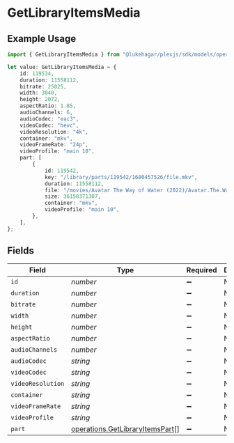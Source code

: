 # GetLibraryItemsMedia

## Example Usage

```typescript
import { GetLibraryItemsMedia } from "@lukehagar/plexjs/sdk/models/operations";

let value: GetLibraryItemsMedia = {
    id: 119534,
    duration: 11558112,
    bitrate: 25025,
    width: 3840,
    height: 2072,
    aspectRatio: 1.85,
    audioChannels: 6,
    audioCodec: "eac3",
    videoCodec: "hevc",
    videoResolution: "4k",
    container: "mkv",
    videoFrameRate: "24p",
    videoProfile: "main 10",
    part: [
        {
            id: 119542,
            key: "/library/parts/119542/1680457526/file.mkv",
            duration: 11558112,
            file: "/movies/Avatar The Way of Water (2022)/Avatar.The.Way.of.Water.2022.2160p.WEB-DL.DDP5.1.Atmos.DV.HDR10.HEVC-CMRG.mkv",
            size: 36158371307,
            container: "mkv",
            videoProfile: "main 10",
        },
    ],
};
```

## Fields

| Field                                                                                     | Type                                                                                      | Required                                                                                  | Description                                                                               | Example                                                                                   |
| ----------------------------------------------------------------------------------------- | ----------------------------------------------------------------------------------------- | ----------------------------------------------------------------------------------------- | ----------------------------------------------------------------------------------------- | ----------------------------------------------------------------------------------------- |
| `id`                                                                                      | *number*                                                                                  | :heavy_minus_sign:                                                                        | N/A                                                                                       | 119534                                                                                    |
| `duration`                                                                                | *number*                                                                                  | :heavy_minus_sign:                                                                        | N/A                                                                                       | 11558112                                                                                  |
| `bitrate`                                                                                 | *number*                                                                                  | :heavy_minus_sign:                                                                        | N/A                                                                                       | 25025                                                                                     |
| `width`                                                                                   | *number*                                                                                  | :heavy_minus_sign:                                                                        | N/A                                                                                       | 3840                                                                                      |
| `height`                                                                                  | *number*                                                                                  | :heavy_minus_sign:                                                                        | N/A                                                                                       | 2072                                                                                      |
| `aspectRatio`                                                                             | *number*                                                                                  | :heavy_minus_sign:                                                                        | N/A                                                                                       | 1.85                                                                                      |
| `audioChannels`                                                                           | *number*                                                                                  | :heavy_minus_sign:                                                                        | N/A                                                                                       | 6                                                                                         |
| `audioCodec`                                                                              | *string*                                                                                  | :heavy_minus_sign:                                                                        | N/A                                                                                       | eac3                                                                                      |
| `videoCodec`                                                                              | *string*                                                                                  | :heavy_minus_sign:                                                                        | N/A                                                                                       | hevc                                                                                      |
| `videoResolution`                                                                         | *string*                                                                                  | :heavy_minus_sign:                                                                        | N/A                                                                                       | 4k                                                                                        |
| `container`                                                                               | *string*                                                                                  | :heavy_minus_sign:                                                                        | N/A                                                                                       | mkv                                                                                       |
| `videoFrameRate`                                                                          | *string*                                                                                  | :heavy_minus_sign:                                                                        | N/A                                                                                       | 24p                                                                                       |
| `videoProfile`                                                                            | *string*                                                                                  | :heavy_minus_sign:                                                                        | N/A                                                                                       | main 10                                                                                   |
| `part`                                                                                    | [operations.GetLibraryItemsPart](../../../sdk/models/operations/getlibraryitemspart.md)[] | :heavy_minus_sign:                                                                        | N/A                                                                                       |                                                                                           |